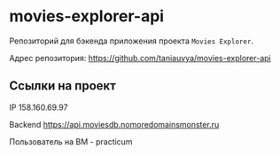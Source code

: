 # movies-explorer-api
Репозиторий для бэкенда приложения проекта `Movies Explorer`.

Адрес репозитория: https://github.com/taniauvya/movies-explorer-api

## Ссылки на проект

IP 158.160.69.97

Backend https://api.moviesdb.nomoredomainsmonster.ru

Пользователь на ВМ - practicum
